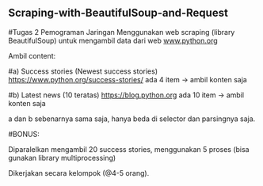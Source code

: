 ## Scraping-with-BeautifulSoup-and-Request
#Tugas 2 Pemograman Jaringan
Menggunakan web scraping (library BeautifulSoup) untuk mengambil data dari web www.python.org

Ambil content:

#a) Success stories (Newest success stories)
https://www.python.org/success-stories/
ada 4 item -> ambil konten saja

#b) Latest news (10 teratas)
https://blog.python.org
ada 10 item -> ambil konten saja

a dan b sebenarnya sama saja, hanya beda di selector dan parsingnya saja.

#BONUS:

Diparalelkan mengambil 20 success stories, menggunakan 5 proses (bisa gunakan library multiprocessing)

Dikerjakan secara kelompok (@4-5 orang).


